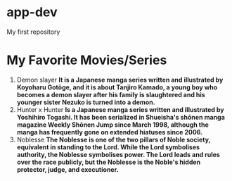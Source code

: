 # app-dev
My first repository

# My Favorite Movies/Series

1. Demon slayer
	**It is a Japanese manga series written and illustrated by Koyoharu Gotōge, and it is about Tanjiro Kamado, a young boy who becomes a demon slayer after his family is slaughtered and his younger sister Nezuko is turned into a demon.**
3. Hunter x Hunter
   **Is a Japanese manga series written and illustrated by Yoshihiro Togashi. It has been serialized in Shueisha's shōnen manga magazine Weekly Shōnen Jump since March 1998, although the manga has frequently gone on extended hiatuses since 2006.**
5. Noblesse
   **The Noblesse is one of the two pillars of Noble society, equivalent in standing to the Lord. While the Lord symbolises authority, the Noblesse symbolises power. The Lord leads and rules over the race publicly, but the Noblesse is the Noble's hidden protector, judge, and executioner.**
